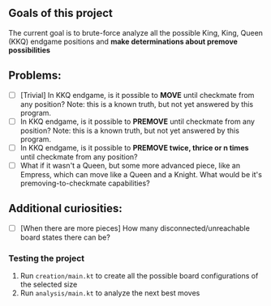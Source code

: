 ## Goals of this project
The current goal is to brute-force analyze all the possible King, King, Queen (KKQ) endgame positions and **make determinations about premove possibilities** 

## Problems:
- [ ] [Trivial] In KKQ endgame, is it possible to **MOVE** until checkmate from any position? Note: this is a known truth, but not yet answered by this program.
- [ ] In KKQ endgame, is it possible to **PREMOVE** until checkmate from any position? Note: this is a known truth, but not yet answered by this program.
- [ ] In KKQ endgame, is it possible to **PREMOVE twice, thrice or n times** until checkmate from any position?
- [ ] What if it wasn't a Queen, but some more advanced piece, like an Empress, which can move like a Queen and a Knight. What would be it's premoving-to-checkmate capabilities?

## Additional curiosities:
- [ ] [When there are more pieces] How many disconnected/unreachable board states there can be? 

### Testing the project
1. Run `creation/main.kt` to create all the possible board configurations of the selected size 
2. Run `analysis/main.kt` to analyze the next best moves


